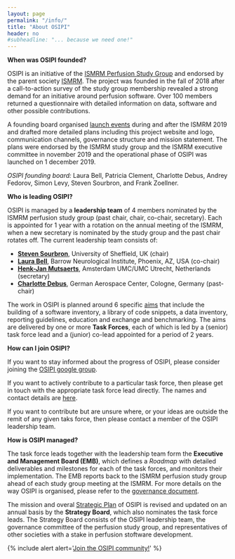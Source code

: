 ```yaml
---
layout: page
permalink: "/info/"
title: "About OSIPI"
header: no
#subheadline: "... because we need one!"
---
```


**When was OSIPI founded?**

OSIPI is an initiative of the [ISMRM Perfusion Study Group](https://www.ismrm.org/study-groups/perfusion-mr/) and endorsed by the parent society [ISMRM](https://www.ismrm.org/). The project was founded in the fall of 2018 after a call-to-action survey of the study group membership revealed a strong demand for an initiative around perfusion software. Over 100 members returned a questionnaire with detailed information on data, software and other possible contributions. 

A founding board organised [launch events](/events/) during and after the ISMRM 2019 and drafted more detailed plans including this project website and logo, communication channels, governance structure and mission statement. The plans were endorsed by the ISMRM study group and the ISMRM executive committee in november 2019 and the operational phase of OSIPI was launched on 1 december 2019.

*OSIPI founding board:* Laura Bell, Patricia Clement, Charlotte Debus, Andrey Fedorov, Simon Levy, Steven Sourbron, and Frank Zoellner. 


**Who is leading OSIPI?**

OSIPI is managed by a **leadership team** of 4 members nominated by the ISMRM perfusion study group (past chair, chair, co-chair, secretary). Each is appointed for 1 year with a rotation on the annual meeting of the ISMRM, when a new secretary is nominated by the study group and the past chair rotates off. The current leadership team consists of:

* [**Steven Sourbron**](https://www.linkedin.com/in/steven-sourbron-93775752/?originalSubdomain=uk/), University of Sheffield, UK (chair)
* [**Laura Bell**](https://www.linkedin.com/in/lauracbell/), Barrow Neurological Institute, Phoenix, AZ, USA (co-chair)
* [**Henk-Jan Mutsaerts**](https://www.linkedin.com/in/henk-jan-mutsaerts-8532b626/), Amsterdam UMC/UMC Utrecht, Netherlands (secretary)
* [**Charlotte Debus**](https://www.linkedin.com/in/charlotte-debus-316214a0/?originalSubdomain=de), German Aerospace Center, Cologne, Germany (past-chair)

The work in OSIPI is planned around 6 specific [aims](/aims/) that include the building of a software inventory, a library of code snippets, a data inventory, reporting guidelines, education and exchange and benchmarking. The aims are delivered by one or more **Task Forces**, each of which is led by a (senior) task force lead and a (junior) co-lead appointed for a period of 2 years. 


**How can I join OSIPI?**

If you want to stay informed about the progress of OSIPI, please consider joining the [OSIPI google group](https://groups.google.com/forum/#!forum/open-source-initiative-for-perfusion-imaging/). 

If you want to actively contribute to a particular task force, then please get in touch with the appropriate task force lead directly. The names and contact details are [here](/aims/). 

If you want to contribute but are unsure where, or your ideas are outside the remit of any given taks force, then please contact a member of the OSIPI leadership team.


**How is OSIPI managed?**

The task force leads together with the leadership team form the **Executive and Management Board (EMB)**, which defines a *Roadmap* with detailed deliverables and milestones for each of the task forces, and monitors their implementation. The EMB reports back to the ISMRM perfusion study group ahead of each study group meeting at the ISMRM. For more details on the way OSIPI is organised, please refer to the [governance document](https://drive.google.com/file/d/1fH0hFBMJsUctdhhBmv1ujGI-9v5Bwe3k/view?usp=sharing/). 

The mission and overal [Strategic Plan](https://drive.google.com/file/d/14XZYB59W2rn5NIMBKEwdzht23WLa3zzN/view?usp=sharing/) of OSIPI is revised and updated on an annual basis by the **Strategy Board**, which also nominates the task force leads. The Strategy Board consists of the OSIPI leadership team, the governance committee of the perfusion study group, and representatives of other societies with a stake in perfusion stoftware development.


{% include alert alert='[Join the OSIPI community!](https://groups.google.com/forum/#!forum/open-source-initiative-for-perfusion-imaging/)' %}
